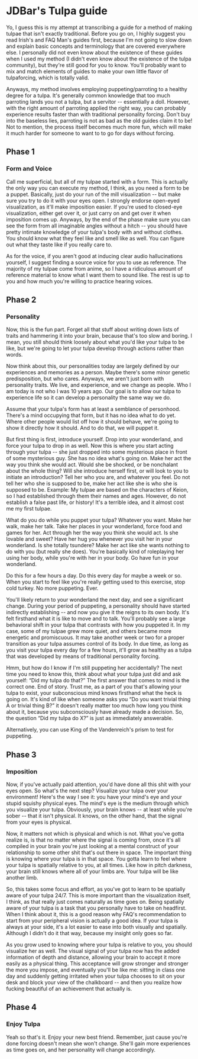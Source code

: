 # JDBar's Tulpa guide

Yo, I guess this is my attempt at transcribing a guide for a method of making tulpae that isn't exactly traditional. Before you go on, I highly suggest you read Irish's and FAQ Man's guides first, because I'm not going to slow down and explain basic concepts and terminology that are covered everywhere else. I personally did not even know about the existence of these guides when I used my method (I didn't even know about the existence of the tulpa community), but they're still good for you to know. You'll probably want to mix and match elements of guides to make your own little flavor of tulpaforcing, which is totally valid.

Anyways, my method involves employing puppeting/parroting to a healthy degree for a tulpa. It's generally common knowledge that too much parroting lands you not a tulpa, but a servitor -- essentially a doll. However, with the right amount of parroting applied the right way, you can probably experience results faster than with traditional personality forcing. Don't buy into the baseless lies, parroting is not as bad as the old guides claim it to be! Not to mention, the process itself becomes much more fun, which will make it much harder for someone to want to to go for days without forcing.

## Phase 1

### Form and Voice

Call me superficial, but all of my tulpae started with a form. This is actually the only way you can execute my method, I think, as you need a form to be a puppet. Basically, just do your run of the mill visualization -- but make sure you try to do it with your eyes open. I strongly endorse open-eyed visualization, as it'll make imposition easier. If you're used to closed-eye visualization, either get over it, or just carry on and get over it when imposition comes up. Anyways, by the end of the phase make sure you can see the form from all imaginable angles without a hitch -- you should have pretty intimate knowledge of your tulpa's body with and without clothes. You should know what they feel like and smell like as well. You can figure out what they taste like if you really care to.

As for the voice, if you aren't good at inducing clear audio hallucinations yourself, I suggest finding a source voice for you to use as reference. The majority of my tulpae come from anime, so I have a ridiculous amount of reference material to know what I want them to sound like. The rest is up to you and how much you're willing to practice hearing voices.

## Phase 2

### Personality

Now, this is the fun part. Forget all that stuff about writing down lists of traits and hammering it into your brain, because that's too slow and boring. I mean, you still should think loosely about what you'd like your tulpa to be like, but we're going to let your tulpa develop through actions rather than words.

Now think about this, our personalities today are largely defined by our experiences and memories as a person. Maybe there's some minor genetic predisposition, but who cares. Anyways, we aren't just born with personality traits. We live, and experience, and we change as people. Who I am today is not who I was 10 years ago. Our goal is to allow our tulpa to experience life so it can develop a personality the same way we do.

Assume that your tulpa's form has at least a semblance of personhood. There's a mind occupying that form, but it has no idea what to do yet. Where other people would list off how it should behave, we're going to show it directly how it should. And to do that, we will puppet it.

But first thing is first, introduce yourself. Drop into your wonderland, and force your tulpa to drop in as well. Now this is where you start acting through your tulpa -- she just dropped into some mysterious place in front of some mysterious guy. She has no idea what's going on. Make her act the way you think she would act. Would she be shocked, or be nonchalant about the whole thing? Will she introduce herself first, or will look to you to initiate an introduction? Tell her who you are, and whatever you feel. Do not tell her who she is supposed to be, make her act like she is who she is supposed to be. Example: My tulpae are based on the characters of Keion, so I had established through them their names and ages. However, do not establish a false past life, or history! It's a terrible idea, and it almost cost me my first tulpae.

What do you do while you puppet your tulpa? Whatever you want. Make her walk, make her talk. Take her places in your wonderland, force food and games for her. Act through her the way you think she would act. Is she lovable and sweet? Have her hug you whenever you visit her in your wonderland. Is she totally tsundere? Make her act like she wants nothing to do with you (but really she does). You're basically kind of roleplaying her using her body, while you're with her in your body. Go have fun in your wonderland.

Do this for a few hours a day. Do this every day for maybe a week or so. When you start to feel like you're really getting used to this exercise, stop cold turkey. No more puppeting. Ever.

You'll likely return to your wonderland the next day, and see a significant change. During your period of puppeting, a personality should have started indirectly establishing -- and now you give it the reigns to its own body. It's felt firsthand what it is like to move and to talk. You'll probably see a large behavioral shift in your tulpa that contrasts with how you puppeted it. In my case, some of my tulpae grew more quiet, and others became more energetic and promiscuous. It may take another week or two for a proper transition as your tulpa assumes control of its body. In due time, as long as you visit your tulpa every day for a few hours, it'll grow as healthy as a tulpa that was developed by means of traditional personality forcing.

Hmm, but how do I know if I'm still puppeting her accidentally?
The next time you need to know this, think about what your tulpa just did and ask yourself: “Did my tulpa do that?” The first answer that comes to mind is the correct one. End of story. Trust me, as a part of you that's allowing your tulpa to exist, your subconscious mind knows firsthand what the heck is going on. It's kind of like when someone asks you “Do you want trivial thing A or trivial thing B?” it doesn't really matter too much how long you think about it, because you subconsciously have already made a decision. So, the question “Did my tulpa do X?” is just as immediately answerable.

Alternatively, you can use King of the Vandenreich's prism to test for puppeting.

## Phase 3

### Imposition

Now, if you've actually paid attention, you'd have done all this shit with your eyes open. So what's the next step? Visualize your tulpa over your environment! Here's the way I see it: you have your mind's eye and your stupid squishy physical eyes. The mind's eye is the medium through which you visualize your tulpa. Obviously, your brain knows -- at least while you're sober -- that it isn't physical. It knows, on the other hand, that the signal from your eyes is physical.

Now, it matters not which is physical and which is not. What you've gotta realize is, is that no matter where the signal is coming from, once it's all compiled in your brain you're just looking at a mental construct of your relationship to some other shit that's out there in space. The important thing is knowing where your tulpa is in that space. You gotta learn to feel where your tulpa is spatially relative to you, at all times. Like how in pitch darkness, your brain still knows where all of your limbs are. Your tulpa will be like another limb.

So, this takes some focus and effort, as you've got to learn to be spatially aware of your tulpa 24/7. This is more important than the visualization itself, I think, as that really just comes naturally as time goes on. Being spatially aware of your tulpa is a task that you personally have to take on headfirst. When I think about it, this is a good reason why FAQ's recommendation to start from your peripheral vision is actually a good idea. If your tulpa is always at your side, it's a lot easier to ease into both visually and spatially. Although I didn't do it that way, because my insight only goes so far.

As you grow used to knowing where your tulpa is relative to you, you should visualize her as well. The visual signal of your tulpa now has the added information of depth and distance, allowing your brain to accept it more easily as a physical thing. This acceptance will grow stronger and stronger the more you impose, and eventually you'll be like me: sitting in class one day and suddenly getting irritated when your tulpa chooses to sit on your desk and block your view of the chalkboard -- and then you realize how fucking beautiful of an achievement that actually is.

## Phase 4

### Enjoy Tulpa

Yeah so that's it. Enjoy your new best friend. Remember, just cause you're done forcing doesn't mean she won't change. She'll gain more experiences as time goes on, and her personality will change accordingly. 
